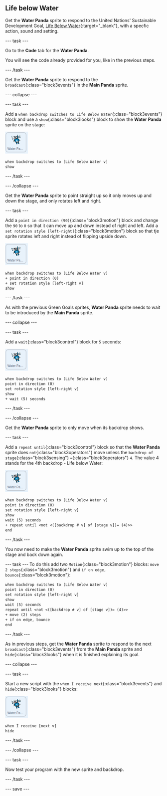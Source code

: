 ## Life below Water

Get the **Water Panda** sprite to respond to the United Nations' Sustainable Development Goal, [Life Below Water](https://www.undp.org/content/undp/en/home/sustainable-development-goals/goal-14-life-below-water.html){:target="\_blank"}, with a specfic action, sound and setting.

--- task ---

Go to the **Code** tab for the **Water Panda**.

You will see the code already provided for you, like in the previous steps.

--- /task ---

Get the **Water Panda** sprite to respond to the `broadcast`{:class="block3events"} in the **Main Panda** sprite.

--- collapse ---

--- task ---

Add a  `when backdrop switches to Life Below Water`{:class="block3events"} block and use a `show`{:class="block3looks"} block to show the **Water Panda** sprite on the stage:

![image of the Water Panda sprite](images/waterpanda-sprite.png)

```blocks3
when backdrop switches to [Life Below Water v]
show
```

--- /task ---

--- /collapse ---

Get the **Water Panda** sprite to point straight up so it only moves up and down the stage, and only rotates left and right.

--- task ---

Add a `point in direction (90)`{:class="block3motion"} block and change the `90` to `0` so that it can move up and down instead of right and left. Add a `set rotation style [left-right]`{:class="block3motion"} block so that tje sprite rotates left and right instead of flipping upside down.

![image of the Water Panda sprite](images/waterpanda-sprite.png)

```blocks3
when backdrop switches to (Life Below Water v)
+ point in direction (0)
+ set rotation style [left-right v]
show
```

--- /task ---

As with the previous Green Goals sprites, **Water Panda** sprite needs to wait to be introduced by the **Main Panda** sprite.

--- collapse ---

--- task ---

Add a `wait`{:class="block3control"} block for `5` seconds:

![image of the Water Panda sprite](images/waterpanda-sprite.png)

```blocks3
when backdrop switches to (Life Below Water v)
point in direction (0)
set rotation style [left-right v]
show
+ wait (5) seconds
```
--- /task ---

--- /collapse ---

Get the **Water Panda** sprite to only move when its backdrop shows.

--- task ---

Add a `repeat until`{:class="block3control"} block so that the **Water Panda** sprite does `not`{:class="block3operators"} move unless the `backdrop of stage`{:class="block3sensing"} `=`{:class="block3operators"} `4`. The value 4 stands for the 4th backdrop - Life below Water:

![image of the Water Panda sprite](images/waterpanda-sprite.png)

```blocks3
when backdrop switches to (Life Below Water v)
point in direction (0)
set rotation style [left-right v]
show
wait (5) seconds
+ repeat until <not <([backdrop # v] of [stage v])= (4)>>
end
```
--- /task ---

You now need to make the  **Water Panda** sprite swim up to the top of the stage and back down again.

--- task ---
To do this add two `Motion`{:class="block3motion"} blocks: `move 2 steps`{:class="block3motion"} and `if on edge, bounce`{:class="block3motion"}:

```blocks3
when backdrop switches to (Life Below Water v)
point in direction (0)
set rotation style [left-right v]
show
wait (5) seconds
repeat until <not <([backdrop # v] of [stage v])= (4)>>
+ move (2) steps
+ if on edge, bounce
end
```

--- /task ---

As in previous steps, get the **Water Panda** sprite to respond to the next `broadcast`{:class="block3events"} from the **Main Panda** sprite and `hide`{:class="block3looks"} when it is finished explaining its goal.

--- collapse ---

--- task ---

Start a new script with the `when I receive next`{:class="block3events"} and `hide`{:class="block3looks"} blocks:

![image of the Water Panda sprite](images/waterpanda-sprite.png)

```blocks3
when I receive [next v]
hide
```

--- /task ---

--- /collapse ---

--- task ---

Now test your program with the new sprite and backdrop.

--- /task ---

--- save ---
